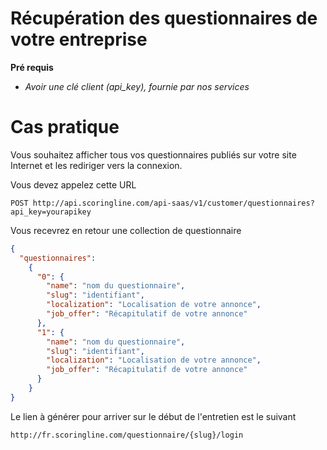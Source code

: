 Récupération des questionnaires de votre entreprise
=====================================================================

**Pré requis**

- _Avoir une clé client (api\_key), fournie par nos services_


# Cas pratique

Vous souhaitez afficher tous vos questionnaires publiés sur votre site Internet et les rediriger vers la connexion.

Vous devez appelez cette URL

```
POST http://api.scoringline.com/api-saas/v1/customer/questionnaires?api_key=yourapikey
```

Vous recevrez en retour une collection de questionnaire

```json
{
  "questionnaires":
    {
      "0": {
        "name": "nom du questionnaire",
        "slug": "identifiant",
        "localization": "Localisation de votre annonce",
        "job_offer": "Récapitulatif de votre annonce"
      },
      "1": {
        "name": "nom du questionnaire",
        "slug": "identifiant",
        "localization": "Localisation de votre annonce",
        "job_offer": "Récapitulatif de votre annonce"
      }
    }
}
```
Le lien à générer pour arriver sur le début de l'entretien est le suivant

``` html
http://fr.scoringline.com/questionnaire/{slug}/login
```
